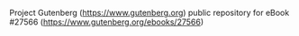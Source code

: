 Project Gutenberg (https://www.gutenberg.org) public repository for eBook #27566 (https://www.gutenberg.org/ebooks/27566)
